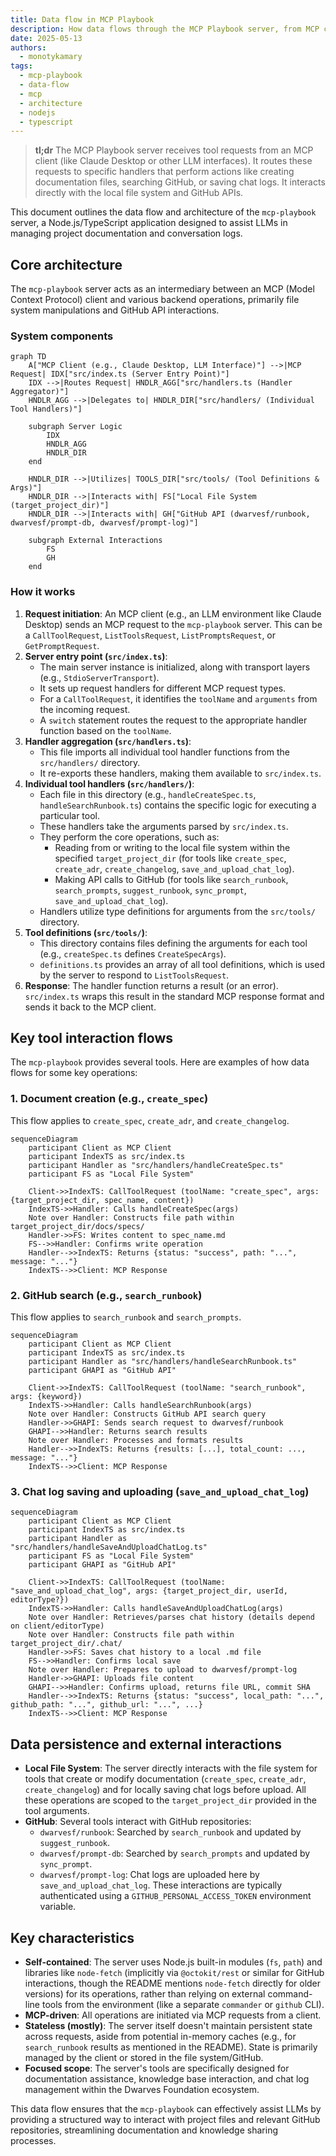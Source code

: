 ```yaml
---
title: Data flow in MCP Playbook
description: How data flows through the MCP Playbook server, from MCP client requests to tool execution and interactions with the file system and GitHub.
date: 2025-05-13
authors:
  - monotykamary
tags:
  - mcp-playbook
  - data-flow
  - mcp
  - architecture
  - nodejs
  - typescript
---
```


> **tl;dr** The MCP Playbook server receives tool requests from an MCP client (like Claude Desktop or other LLM interfaces). It routes these requests to specific handlers that perform actions like creating documentation files, searching GitHub, or saving chat logs. It interacts directly with the local file system and GitHub APIs.

This document outlines the data flow and architecture of the `mcp-playbook` server, a Node.js/TypeScript application designed to assist LLMs in managing project documentation and conversation logs.

## Core architecture

The `mcp-playbook` server acts as an intermediary between an MCP (Model Context Protocol) client and various backend operations, primarily file system manipulations and GitHub API interactions.

### System components

```mermaid
graph TD
    A["MCP Client (e.g., Claude Desktop, LLM Interface)"] -->|MCP Request| IDX["src/index.ts (Server Entry Point)"]
    IDX -->|Routes Request| HNDLR_AGG["src/handlers.ts (Handler Aggregator)"]
    HNDLR_AGG -->|Delegates to| HNDLR_DIR["src/handlers/ (Individual Tool Handlers)"]

    subgraph Server Logic
        IDX
        HNDLR_AGG
        HNDLR_DIR
    end

    HNDLR_DIR -->|Utilizes| TOOLS_DIR["src/tools/ (Tool Definitions & Args)"]
    HNDLR_DIR -->|Interacts with| FS["Local File System (target_project_dir)"]
    HNDLR_DIR -->|Interacts with| GH["GitHub API (dwarvesf/runbook, dwarvesf/prompt-db, dwarvesf/prompt-log)"]

    subgraph External Interactions
        FS
        GH
    end
```

### How it works

1.  **Request initiation**: An MCP client (e.g., an LLM environment like Claude Desktop) sends an MCP request to the `mcp-playbook` server. This can be a `CallToolRequest`, `ListToolsRequest`, `ListPromptsRequest`, or `GetPromptRequest`.
2.  **Server entry point (`src/index.ts`)**:
    *   The main server instance is initialized, along with transport layers (e.g., `StdioServerTransport`).
    *   It sets up request handlers for different MCP request types.
    *   For a `CallToolRequest`, it identifies the `toolName` and `arguments` from the incoming request.
    *   A `switch` statement routes the request to the appropriate handler function based on the `toolName`.
3.  **Handler aggregation (`src/handlers.ts`)**:
    *   This file imports all individual tool handler functions from the `src/handlers/` directory.
    *   It re-exports these handlers, making them available to `src/index.ts`.
4.  **Individual tool handlers (`src/handlers/`)**:
    *   Each file in this directory (e.g., `handleCreateSpec.ts`, `handleSearchRunbook.ts`) contains the specific logic for executing a particular tool.
    *   These handlers take the arguments parsed by `src/index.ts`.
    *   They perform the core operations, such as:
        *   Reading from or writing to the local file system within the specified `target_project_dir` (for tools like `create_spec`, `create_adr`, `create_changelog`, `save_and_upload_chat_log`).
        *   Making API calls to GitHub (for tools like `search_runbook`, `search_prompts`, `suggest_runbook`, `sync_prompt`, `save_and_upload_chat_log`).
    *   Handlers utilize type definitions for arguments from the `src/tools/` directory.
5.  **Tool definitions (`src/tools/`)**:
    *   This directory contains files defining the arguments for each tool (e.g., `createSpec.ts` defines `CreateSpecArgs`).
    *   `definitions.ts` provides an array of all tool definitions, which is used by the server to respond to `ListToolsRequest`.
6.  **Response**: The handler function returns a result (or an error). `src/index.ts` wraps this result in the standard MCP response format and sends it back to the MCP client.

## Key tool interaction flows

The `mcp-playbook` provides several tools. Here are examples of how data flows for some key operations:

### 1. Document creation (e.g., `create_spec`)

This flow applies to `create_spec`, `create_adr`, and `create_changelog`.

```mermaid
sequenceDiagram
    participant Client as MCP Client
    participant IndexTS as src/index.ts
    participant Handler as "src/handlers/handleCreateSpec.ts"
    participant FS as "Local File System"

    Client->>IndexTS: CallToolRequest (toolName: "create_spec", args: {target_project_dir, spec_name, content})
    IndexTS->>Handler: Calls handleCreateSpec(args)
    Note over Handler: Constructs file path within target_project_dir/docs/specs/
    Handler->>FS: Writes content to spec_name.md
    FS-->>Handler: Confirms write operation
    Handler-->>IndexTS: Returns {status: "success", path: "...", message: "..."}
    IndexTS-->>Client: MCP Response
```

### 2. GitHub search (e.g., `search_runbook`)

This flow applies to `search_runbook` and `search_prompts`.

```mermaid
sequenceDiagram
    participant Client as MCP Client
    participant IndexTS as src/index.ts
    participant Handler as "src/handlers/handleSearchRunbook.ts"
    participant GHAPI as "GitHub API"

    Client->>IndexTS: CallToolRequest (toolName: "search_runbook", args: {keyword})
    IndexTS->>Handler: Calls handleSearchRunbook(args)
    Note over Handler: Constructs GitHub API search query
    Handler->>GHAPI: Sends search request to dwarvesf/runbook
    GHAPI-->>Handler: Returns search results
    Note over Handler: Processes and formats results
    Handler-->>IndexTS: Returns {results: [...], total_count: ..., message: "..."}
    IndexTS-->>Client: MCP Response
```

### 3. Chat log saving and uploading (`save_and_upload_chat_log`)

```mermaid
sequenceDiagram
    participant Client as MCP Client
    participant IndexTS as src/index.ts
    participant Handler as "src/handlers/handleSaveAndUploadChatLog.ts"
    participant FS as "Local File System"
    participant GHAPI as "GitHub API"

    Client->>IndexTS: CallToolRequest (toolName: "save_and_upload_chat_log", args: {target_project_dir, userId, editorType?})
    IndexTS->>Handler: Calls handleSaveAndUploadChatLog(args)
    Note over Handler: Retrieves/parses chat history (details depend on client/editorType)
    Note over Handler: Constructs file path within target_project_dir/.chat/
    Handler->>FS: Saves chat history to a local .md file
    FS-->>Handler: Confirms local save
    Note over Handler: Prepares to upload to dwarvesf/prompt-log
    Handler->>GHAPI: Uploads file content
    GHAPI-->>Handler: Confirms upload, returns file URL, commit SHA
    Handler-->>IndexTS: Returns {status: "success", local_path: "...", github_path: "...", github_url: "...", ...}
    IndexTS-->>Client: MCP Response
```

## Data persistence and external interactions

*   **Local File System**: The server directly interacts with the file system for tools that create or modify documentation (`create_spec`, `create_adr`, `create_changelog`) and for locally saving chat logs before upload. All these operations are scoped to the `target_project_dir` provided in the tool arguments.
*   **GitHub**: Several tools interact with GitHub repositories:
    *   `dwarvesf/runbook`: Searched by `search_runbook` and updated by `suggest_runbook`.
    *   `dwarvesf/prompt-db`: Searched by `search_prompts` and updated by `sync_prompt`.
    *   `dwarvesf/prompt-log`: Chat logs are uploaded here by `save_and_upload_chat_log`.
    These interactions are typically authenticated using a `GITHUB_PERSONAL_ACCESS_TOKEN` environment variable.

## Key characteristics

*   **Self-contained**: The server uses Node.js built-in modules (`fs`, `path`) and libraries like `node-fetch` (implicitly via `@octokit/rest` or similar for GitHub interactions, though the README mentions `node-fetch` directly for older versions) for its operations, rather than relying on external command-line tools from the environment (like a separate `commander` or `github` CLI).
*   **MCP-driven**: All operations are initiated via MCP requests from a client.
*   **Stateless (mostly)**: The server itself doesn't maintain persistent state across requests, aside from potential in-memory caches (e.g., for `search_runbook` results as mentioned in the README). State is primarily managed by the client or stored in the file system/GitHub.
*   **Focused scope**: The server's tools are specifically designed for documentation assistance, knowledge base interaction, and chat log management within the Dwarves Foundation ecosystem.

This data flow ensures that the `mcp-playbook` can effectively assist LLMs by providing a structured way to interact with project files and relevant GitHub repositories, streamlining documentation and knowledge sharing processes.
